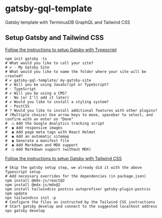 # gatsby-gql-template
Gatsby template with TerminusDB GraphQL and Tailwind CSS

## Setup Gatsby and Tailwind CSS


[Follow the instructions to setup Gatsby with Typescript](https://www.gatsbyjs.com/docs/how-to/custom-configuration/typescript/)

```
npm init gatsby -ts
# What would you like to call your site?
# ✔ · My Gatsby Site
# What would you like to name the folder where your site will be created?
# ✔ gatsby-gql-template/ my-gatsby-site
# ✔ Will you be using JavaScript or TypeScript?
# · TypeScript
# ✔ Will you be using a CMS?
# · No (or I'll add it later)
# ✔ Would you like to install a styling system?
# · PostCSS
# ? Would you like to install additional features with other plugins?
# (Multiple choice) Use arrow keys to move, spacebar to select, and confirm with an enter on "Done"
#  ◯ Add the Google Analytics tracking script
#  ◉ Add responsive images
#  ◉ Add page meta tags with React Helmet
#  ◉ Add an automatic sitemap
#  ◉ Generate a manifest file
#  ◉ Add Markdown and MDX support
#  ◯ Add Markdown support (without MDX)

```

[Follow the instructions to setup Gatsby with Tailwind CSS](https://tailwindcss.com/docs/guides/gatsby)

```
# Skip the gatsby setup step, we already did it with the above Typescript setup
# Add necessary overrides for the dependencies (in package.json)
npm install @mdx-js/react@2
npm install @mdx-js/mdx@2
npm install tailwindcss postcss autoprefixer gatsby-plugin-postcss
npm update
npx tailwindcss init -p
# Configure the files as instructed by the Tailwind CSS instructions
# Start gatsby develop and connect to the suggested localhost address
npx gatsby develop
```
